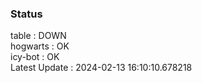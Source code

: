 ### Status


table : DOWN  
hogwarts : OK  
icy-bot : OK  
Latest Update : 2024-02-13 16:10:10.678218
